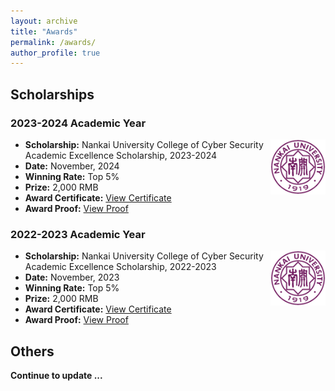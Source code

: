 ```yaml
---
layout: archive
title: "Awards"
permalink: /awards/
author_profile: true
---
```

## Scholarships

### 2023-2024 Academic Year
<img align="right" width="88" src="../images/Nankai.png" />

   - **Scholarship:** Nankai University College of Cyber Security Academic Excellence Scholarship, 2023-2024 
   - **Date:** November, 2024
   - **Winning Rate:** Top 5%
   - **Prize:** 2,000 RMB
   - **Award Certificate:** <a href="https://raw.githubusercontent.com/ErwinZhou/pics_home/main/others/issues/not_available.jpg"> View Certificate</a>
   - **Award Proof:** <a href="https://raw.githubusercontent.com/ErwinZhou/pics_home/main/others/issues/not_available.jpg"> View Proof</a>


### 2022-2023 Academic Year
<img align="right" width="88" src="../images/Nankai.png" />

   - **Scholarship:** Nankai University College of Cyber Security Academic Excellence Scholarship, 2022-2023
   - **Date:** November, 2023
   - **Winning Rate:** Top 5%
   - **Prize:** 2,000 RMB
   - **Award Certificate:** <a href="../files/certificates/scholarships/2022_2023_Certificate.pdf"> View Certificate</a>
   - **Award Proof:** <a href="https://raw.githubusercontent.com/ErwinZhou/pics_home/main/others/issues/not_available.jpg"> View Proof</a>

## Others

**Continue to update ...**